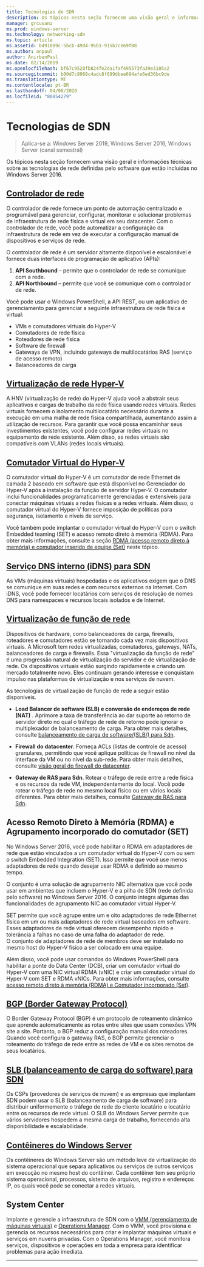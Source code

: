 ```yaml
---
title: Tecnologias de SDN
description: Os tópicos nesta seção fornecem uma visão geral e informações técnicas sobre as tecnologias de rede definidas pelo software que estão incluídas no Windows Server 2016.
manager: grcusanz
ms.prod: windows-server
ms.technology: networking-sdn
ms.topic: article
ms.assetid: b491089c-5bcb-49d4-95b1-915b7ce69f88
ms.author: anpaul
author: AnirbanPaul
ms.date: 02/14/2019
ms.openlocfilehash: bf67c9520fb824fe2da1faf495573fa39e3105a2
ms.sourcegitcommit: b00d7c8968c4adc8f699dbee694afe6ed36bc9de
ms.translationtype: MT
ms.contentlocale: pt-BR
ms.lasthandoff: 04/08/2020
ms.locfileid: "80854279"
---
```

# <a name="sdn-technologies"></a>Tecnologias de SDN

>Aplica-se a: Windows Server 2019, Windows Server 2016, Windows Server (canal semestral)

Os tópicos nesta seção fornecem uma visão geral e informações técnicas sobre as tecnologias de rede definidas pelo software que estão incluídas no Windows Server 2016.  

## <a name="network-controller"></a>[Controlador de rede](network-controller/Network-Controller.md)

O controlador de rede fornece um ponto de automação centralizado e programável para gerenciar, configurar, monitorar e solucionar problemas de infraestrutura de rede física e virtual em seu datacenter. Com o controlador de rede, você pode automatizar a configuração da infraestrutura de rede em vez de executar a configuração manual de dispositivos e serviços de rede. 

O controlador de rede é um servidor altamente disponível e escalonável e fornece duas interfaces de programação de aplicativo (APIs):

1. **API Southbound** – permite que o controlador de rede se comunique com a rede.
2. **API Northbound** – permite que você se comunique com o controlador de rede.

Você pode usar o Windows PowerShell, a API REST, ou um aplicativo de gerenciamento para gerenciar a seguinte infraestrutura de rede física e virtual:

- VMs e comutadores virtuais do Hyper-V 
- Comutadores de rede física 
- Roteadores de rede física 
- Software de firewall 
- Gateways de VPN, incluindo gateways de multilocatários RAS (serviço de acesso remoto) 
- Balanceadores de carga 
  
## <a name="hyper-v-network-virtualization"></a>[Virtualização de rede Hyper-V](hyper-v-network-virtualization/Hyper-V-Network-Virtualization.md)

A HNV (virtualização de rede) do Hyper-V ajuda você a abstrair seus aplicativos e cargas de trabalho da rede física usando redes virtuais. Redes virtuais fornecem o isolamento multilocatário necessário durante a execução em uma malha de rede física compartilhada, aumentando assim a utilização de recursos. Para garantir que você possa encaminhar seus investimentos existentes, você pode configurar redes virtuais no equipamento de rede existente. Além disso, as redes virtuais são compatíveis com VLANs (redes locais virtuais).
  
## <a name="hyper-v-virtual-switch"></a>[Comutador Virtual do Hyper-V](../../../virtualization/hyper-v-virtual-switch/Hyper-V-Virtual-Switch.md) 

O comutador virtual do Hyper-V é um comutador de rede Ethernet de camada 2 baseado em software que está disponível no Gerenciador do Hyper-V após a instalação da função de servidor Hyper-V. O comutador inclui funcionalidades programaticamente gerenciadas e extensíveis para conectar máquinas virtuais a redes físicas e a redes virtuais. Além disso, o comutador virtual do Hyper-V fornece imposição de políticas para segurança, isolamento e níveis de serviço.
  
Você também pode implantar o comutador virtual do Hyper-V com o switch Embedded teaming (SET) e acesso remoto direto à memória (RDMA). Para obter mais informações, consulte a seção [RDMA (acesso remoto direto à memória) e comutador inserido de equipe (Set)](#remote-direct-memory-access-rdma-and-switch-embedded-teaming-set) neste tópico.

## <a name="internal-dns-service-idns-for-sdn"></a>[Serviço DNS interno (iDNS) para SDN](Idns-for-Sdn.md)

As VMs (máquinas virtuais) hospedadas e os aplicativos exigem que o DNS se comunique em suas redes e com recursos externos na Internet. Com iDNS, você pode fornecer locatários com serviços de resolução de nomes DNS para namespaces e recursos locais isolados e de Internet. 
  
## <a name="network-function-virtualization"></a>[Virtualização de função de rede](network-function-virtualization/Network-Function-Virtualization.md)

Dispositivos de hardware, como balanceadores de carga, firewalls, roteadores e comutadores estão se tornando cada vez mais dispositivos virtuais. A Microsoft tem redes virtualizadas, comutadores, gateways, NATs, balanceadores de carga e firewalls. Essa "virtualização da função de rede" é uma progressão natural de virtualização do servidor e de virtualização de rede. Os dispositivos virtuais estão surgindo rapidamente e criando um mercado totalmente novo. Eles continuam gerando interesse e conquistam impulso nas plataformas de virtualização e nos serviços de nuvem. 
  
As tecnologias de virtualização de função de rede a seguir estão disponíveis.  
  
-   **Load Balancer de software (SLB) e conversão de endereços de rede (NAT)** . Aprimore a taxa de transferência ao dar suporte ao retorno de servidor direto no qual o tráfego de rede de retorno pode ignorar o multiplexador de balanceamento de carga. Para obter mais detalhes, consulte [balanceamento de carga de software/(SLB/) para Sdn](network-function-virtualization/software-load-balancing-for-sdn.md).
  
-   **Firewall do datacenter**. Forneça ACLs (listas de controle de acesso) granulares, permitindo que você aplique políticas de firewall no nível da interface da VM ou no nível da sub-rede. Para obter mais detalhes, consulte [visão geral do firewall do datacenter](network-function-virtualization/Datacenter-Firewall-Overview.md).
  
-   **Gateway de RAS para Sdn**. Rotear o tráfego de rede entre a rede física e os recursos da rede VM, independentemente do local. Você pode rotear o tráfego de rede no mesmo local físico ou em vários locais diferentes. Para obter mais detalhes, consulte [Gateway de RAS para Sdn](network-function-virtualization/RAS-Gateway-for-SDN.md).

## <a name="remote-direct-memory-access-rdma-and-switch-embedded-teaming-set"></a>Acesso Remoto Direto à Memória (RDMA) e Agrupamento incorporado do comutador (SET)  
No Windows Server 2016, você pode habilitar o RDMA em adaptadores de rede que estão vinculados a um comutador virtual do Hyper-V com ou sem o switch Embedded Integration (SET). Isso permite que você use menos adaptadores de rede quando desejar usar RDMA e definido ao mesmo tempo.  
  
O conjunto é uma solução de agrupamento NIC alternativa que você pode usar em ambientes que incluem o Hyper-V e a pilha de SDN (rede definida pelo software) no Windows Server 2016. O conjunto integra algumas das funcionalidades de agrupamento NIC ao comutador virtual Hyper-V.  
  
SET permite que você agrupe entre um e oito adaptadores de rede Ethernet física em um ou mais adaptadores de rede virtual baseados em software. Esses adaptadores de rede virtual oferecem desempenho rápido e tolerância a falhas no caso de uma falha do adaptador de rede.  
O conjunto de adaptadores de rede de membros deve ser instalado no mesmo host do Hyper-V físico a ser colocado em uma equipe.  
  
Além disso, você pode usar comandos do Windows PowerShell para habilitar a ponte do Data Center (DCB), criar um comutador virtual do Hyper-V com uma NIC virtual RDMA (vNIC) e criar um comutador virtual do Hyper-V com SET e RDMA vNICs. Para obter mais informações, consulte [acesso remoto direto à memória (RDMA) e Comutador incorporado (Set)](https://docs.microsoft.com/windows-server/virtualization/hyper-v-virtual-switch/rdma-and-switch-embedded-teaming.md).

## <a name="border-gateway-protocol-bgp"></a>[BGP (Border Gateway Protocol)](../../../remote/remote-access/bgp/Border-Gateway-Protocol-BGP.md)
  
O Border Gateway Protocol (BGP) é um protocolo de roteamento dinâmico que aprende automaticamente as rotas entre sites que usam conexões VPN site a site. Portanto, o BGP reduz a configuração manual dos roteadores.   Quando você configura o gateway RAS, o BGP permite gerenciar o roteamento do tráfego de rede entre as redes de VM e os sites remotos de seus locatários.  
  
## <a name="software-load-balancing-slb-for-sdn"></a>[SLB (balanceamento de carga do software) para SDN](network-function-virtualization/software-load-balancing-for-sdn.md)
Os CSPs (provedores de serviços de nuvem) e as empresas que implantam SDN podem usar o SLB (balanceamento de carga de software) para distribuir uniformemente o tráfego de rede do cliente locatário e locatário entre os recursos de rede virtual. O SLB do Windows Server permite que vários servidores hospedem a mesma carga de trabalho, fornecendo alta disponibilidade e escalabilidade. 

## <a name="windows-server-containers"></a>[Contêineres do Windows Server](Containers/Container-networking-overview.md)

Os contêineres do Windows Server são um método leve de virtualização do sistema operacional que separa aplicativos ou serviços de outros serviços em execução no mesmo host do contêiner. Cada contêiner tem seu próprio sistema operacional, processos, sistema de arquivos, registro e endereços IP, os quais você pode se conectar a redes virtuais. 

## <a name="system-center"></a>System Center

Implante e gerencie a infraestrutura de SDN com o [VMM (gerenciamento de máquinas virtuais)](https://docs.microsoft.com/system-center/vmm/) e [Operations Manager](https://docs.microsoft.com/system-center/scom/). Com o VMM, você provisiona e gerencia os recursos necessários para criar e implantar máquinas virtuais e serviços em nuvens privadas.  Com o Operations Manager, você monitora serviços, dispositivos e operações em toda a empresa para identificar problemas para ação imediata. 


---